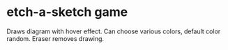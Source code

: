 # etch-a-sketch game
Draws diagram with hover effect. Can choose various colors, default color random. 
Eraser removes drawing. 